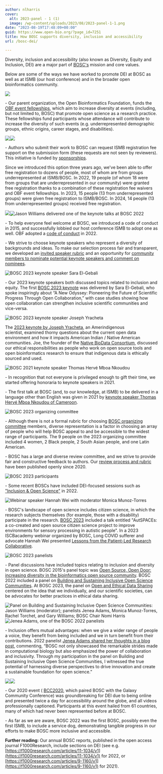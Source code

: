 ```yaml
---
author: nlharris
cover:
  alt: 2023-panel - 1 (1)
  image: /wp-content/uploads/2023/08/2023-panel-1-1.png
date: "2023-08-19T17:48:09+00:00"
guid: https://www.open-bio.org/?page_id=7251
title: How BOSC supports diversity, inclusion and accessibility
url: /bosc-dei/

---
```

Diversity, inclusion and accessibility (also known as Diversity, Equity and Inclusion, DEI) are a major part of [BOSC's](/?obf-events=bosc-2023) mission and core values.

Below are some of the ways we have worked to promote DEI at BOSC as well as at ISMB (our host conference) and in the broader open bioinformatics community.

![](wp-content/uploads/2023/03/Ruth-Nanjala-cropped-OBF-event-fellowship-winner-260x300.jpg)

\- Our parent organization, the Open Bioinformatics Foundation, funds the [OBF event fellowships](/event-awards/), which aim to increase diversity at events (including, but not limited to, BOSC) that promote open science as a research practice. These fellowships fund participants whose attendance will contribute to increase the diversity of such events (e.g. underrepresented demographic groups, ethnic origins, career stages, and disabilities).

![](wp-content/uploads/2023/08/Nomi-Deepak-Vasundra-1-1024x782.jpeg)![](wp-content/uploads/2022/12/Farica-Zhuang-and-Matthew-Gazzara-1-284x300.jpeg)

\- Authors who submit their work to BOSC can request ISMB registration fee support on the submission form (these requests are not seen by reviewers). This initiative is funded by [sponsorships](/events/sponsors/).

Since we introduced this option three years ago, we've been able to offer free registration to dozens of people, most of whom are from groups underrepresented at ISMB/BOSC. In 2022, 19 people (of whom 18 were from groups that are underrepresented in our community) were granted free registration thanks to a combination of these registration fee waivers and OBF event fellowships. In 2023, 15 people (13 from underrepresented groups) were given free registration to ISMB/BOSC. In 2024, 14 people (13 from underrepresented groups) received free registration.

![](wp-content/uploads/2023/08/BOSC2023-crowded-room-Jason-standing-1-1024x372.png)![Jason Williams delivered one of the keynote talks at BOSC 2022](wp-content/uploads/2022/08/image5-e1675318372322-251x300.jpg)

\- To help everyone feel welcome at BOSC, we introduced a code of conduct in 2015, and successfully lobbied our host conference ISMB to adopt one as well. OBF adopted a [code of conduct](https://github.com/OBF/obf-docs/tree/master/code-of-conduct) in 2022.

\- We strive to choose keynote speakers who represent a diversity of backgrounds and ideas. To make our selection process fair and transparent, we developed an [invited speaker rubric](https://github.com/OBF/bosc_materials/blob/master/invited-speaker-process.md) and an opportunity for [community members to nominate potential keynote speakers and comment on nominees](/2023/02/02/nominate-keynote-speaker-for-bosc-2023/).

![BOSC 2023 keynote speaker Sara El-Gebali](wp-content/uploads/2023/08/image7-768x1024.jpg)

\- Our 2023 keynote speakers both discussed topics related to inclusion and equity. The first [BOSC 2023 keynote](/events/bosc-2023/bosc-2023-keynotes/) was delivered by Sara El-Gebali, who spoke inspiringly about “A New Odyssey: Pioneering the Future of Scientific Progress Through Open Collaboration,” with case studies showing how open collaboration can strengthen inclusive scientific communities and vice-versa.

![BOSC 2023 keynote speaker Joseph Yracheta](wp-content/uploads/2023/04/Joseph-Yracheta-300x296.png)

The [2023 keynote by Joseph Yracheta](/events/bosc-2023/bosc-2023-keynotes/), an Amerindigenous scientist, examined thorny questions about the current open data environment and how it impacts American Indian / Native American communities. Joe, the founder of the [Native BioData Consortium](https://nativebio.org/), discussed our ethical responsibilities as people who work on open source tools and open bioinformatics research to ensure that indigenous data is ethically sourced and used.

![BOSC 2021 keynote speaker Thomas Hervé Mboa Nkoudou](wp-content/uploads/2021/04/Thomas-Mboa-300x200.jpg)

\- In recognition that not everyone is privileged enough to gift their time, we started offering honoraria to keynote speakers in 2021.

\- The first talk at BOSC (and, to our knowledge, at ISMB) to be delivered in a language other than English was given in 2021 by [keynote speaker Thomas Hervé Mboa Nkoudou of Cameroon](/events/bosc-2021/bosc-2021-keynotes/).

![BOSC 2023 organizing committee](wp-content/uploads/2023/03/BOSC2023-org-committee-square-300x293.jpeg)

\- Although there is not a formal rubric for choosing [BOSC organizing committee](/events/bosc-2023/#org-committee) members, diverse representation is a factor in choosing an array of people who will help BOSC appeal to and be accessible to the widest range of participants. The 9 people on the 2023 organizing committee included 4 women, 2 Black people, 2 South Asian people, and one Latin American.

\- BOSC has a large and diverse review committee, and we strive to provide fair and constructive feedback to authors. Our [review process and rubric](https://github.com/OBF/bosc_materials/blob/master/BOSC_review_process.md.) have been published openly since 2020.

![BOSC 2023 participants](wp-content/uploads/2023/08/image5-1024x629.png)

\- Some recent BOSCs have included DEI-focused sessions such as ["Inclusion & Open Science"](/events/bosc-2022/bosc-2022-schedule) in 2022.

![Webinar speaker Hannah Wei with moderator Monica Munoz-Torres](wp-content/uploads/2023/03/Moni-moderating-questions-for-Hannah-Wei-1-266x300.png)

\- BOSC's landscape of open science includes citizen science, in which the research subjects themselves (for example, those with a disability) participate in the research. [BOSC 2023](/events/bosc-2023/bosc-2023-schedule/) included a talk entitled "AutSPACEs: a co-created and open source citizen science project to improve environments for sensory processing in autistic people". In a 2023 ISCBacademy webinar organized by BOSC, Long COVID sufferer and advocate Hannah Wei presented [Lessons from the Patient-Led Research Collaborative](/2023/03/07/iscbacademy-webinar-on-patient-led-research/).

![BOSC 2023 panelists](wp-content/uploads/2023/08/2023-panel-1-1-1024x392.png)

\- Panel discussions have included topics relating to inclusion and diversity in open science. BOSC 2015's panel topic was [Open Source, Open Door: increasing diversity in the bioinformatics open source community](/wiki/BOSC_2015_Panel). BOSC 2022 included a panel on [Building and Sustaining Inclusive Open Science Communities](/events/bosc-2022/bosc-2022-panel/). At BOSC 2023, the panel on [Open and Ethical Data Sharing](/events/bosc-2023/bosc-2023-panel/) centered on the idea that we individually, and our scientific societies, can be advocates for better practices in ethical data sharing.

![Panel on Building and Sustaining Inclusive Open Science Communities: Jason Williams (moderator); panelists Jenea Adams, Monica Munoz-Torres, Rachel Torchet, and Gary Williams; BOSC Chair Nomi Harris](wp-content/uploads/2022/11/panel-with-Nomi-1-1024x626.jpeg)![Jenea Adams, one of the BOSC 2022 panelists](wp-content/uploads/2023/07/Jenea-Adams-1-1.png)

\- Inclusion offers mutual advantages: when we give a wider range of people a voice, they benefit from being included and we in turn benefit from their contributions. 2022 panelist [Jenea Adams shared her thoughts in a blog post](/2023/07/10/spotlight-on-diversity-jenea-adams/), commenting, “BOSC not only showcased the remarkable strides made in computational biology but also emphasized the power of collaboration and inclusivity. Through my participation in the panel on Building and Sustaining Inclusive Open Science Communities, I witnessed the true potential of harnessing diverse perspectives to drive innovation and create a sustainable foundation for open science.”

![](wp-content/uploads/2023/04/BOSC2020-party-attendees1-1024x576.jpg)![](wp-content/uploads/2023/04/Scott-Andrew-Shade-1-212x300.jpeg)

\- Our 2020 event ( [BCC2020](/2020/08/13/lessons-learned/), which paired BOSC with the Galaxy Community Conference) was groundbreaking for DEI due to being online and presented twice a day for accessibility around the globe, and all videos professionally captioned. Participants at this event hailed from 61 countries, many of which had never been represented before at BOSC.

\- As far as we are aware, BOSC 2022 was the first BOSC, possibly even the first ISMB, to include a service dog, demonstrating tangible progress in our efforts to make BOSC more inclusive and accessible.

**Further reading:** Our annual BOSC reports, published in the open access journal F1000Research, include sections on DEI (see e.g. [https://f1000research.com/articles/11-1034/v1](https://f1000research.com/articles/11-1034/v1) for 2022, or [https://f1000research.com/articles/9-1160/v1](https://f1000research.com/articles/9-1160/v1) for 2021).
